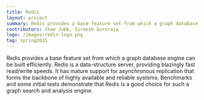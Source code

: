 ```yaml
---
title: Redis
layout: project
summary: Redis provides a base feature set from which a graph database engine can be built efficiently. Redis is a data-structure server, providing blazingly fast read/write speeds. It has mature support for asynchronous replication that forms the backbone of highly available and reliable systems. Benchmarks and some initial tests demonstrate that Redis is a good choice for such a graph search and analysis engine.  
contributors: Chae Jubb, Sireesh Gururaja
logo: /images/redis-logo.png
tag: spring2015
---
```

Redis provides a base feature set from which a graph database engine can be built efficiently. Redis is a data-structure server, providing blazingly fast read/write speeds. It has mature support for asynchronous replication that forms the backbone of highly available and reliable systems. Benchmarks and some initial tests demonstrate that Redis is a good choice for such a graph search and analysis engine.
